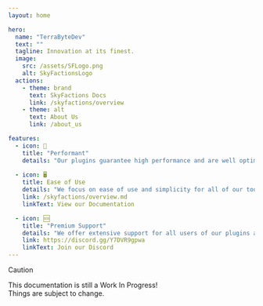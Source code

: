 ```yaml
---
layout: home

hero:
  name: "TerraByteDev"
  text: ""
  tagline: Innovation at its finest.
  image:
    src: /assets/SFLogo.png
    alt: SkyFactionsLogo
  actions:
    - theme: brand
      text: SkyFactions Docs
      link: /skyfactions/overview
    - theme: alt
      text: About Us
      link: /about_us

features:
  - icon: 🚀
    title: "Performant"
    details: "Our plugins guarantee high performance and are well optimised."
  
  - icon: 🖥️
    title: Ease of Use
    details: "We focus on ease of use and simplicity for all of our tools."
    link: /skyfactions/overview.md
    linkText: View our Documentation

  - icon: 🆘
    title: "Premium Support"
    details: "We offer extensive support for all users of our plugins and tools."
    link: https://discord.gg/Y7DVR9gpwa
    linkText: Join our Discord
---
```


> [!CAUTION]
> This documentation is still a Work In Progress!\
> Things are subject to change.